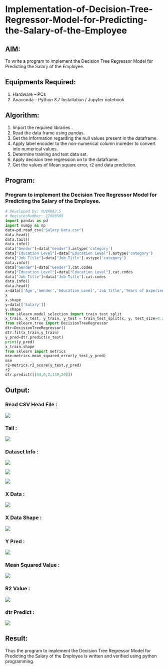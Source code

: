 # Implementation-of-Decision-Tree-Regressor-Model-for-Predicting-the-Salary-of-the-Employee

## AIM:
To write a program to implement the Decision Tree Regressor Model for Predicting the Salary of the Employee.

## Equipments Required:
1. Hardware – PCs
2. Anaconda – Python 3.7 Installation / Jupyter notebook
## Algorithm:

1. Import the required libraries .
2. Read the data frame using pandas.
3. Get the information regarding the null values present in the dataframe.
4. Apply label encoder to the non-numerical column inoreder to convert into numerical values.
5. Determine training and test data set.
6. Apply decision tree regression on to the dataframe.
7. Get the values of Mean square error, r2 and data prediction.


## Program:
### Program to implement the Decision Tree Regressor Model for Predicting the Salary of the Employee.
```py
# Developed by: YUVARAJ.S
# RegisterNumber: 22008589
import pandas as pd
import numpy as np
data=pd.read_csv("Salary Data.csv")
data.head()
data.tail()
data.info()
data["Gender"]=data["Gender"].astype('category')
data["Education Level"]=data["Education Level"].astype('category')
data["Job Title"]=data["Job Title"].astype('category')
data.info()
data["Gender"]=data["Gender"].cat.codes
data["Education Level"]=data["Education Level"].cat.codes
data["Job Title"]=data["Job Title"].cat.codes
data.info()
data.head()
x=data[['Age','Gender','Education Level','Job Title','Years of Experience']]
x
x.shape
y=data[['Salary']]
y.shape
from sklearn.model_selection import train_test_split
x_train, x_test, y_train, y_test = train_test_split(x, y, test_size=0.2, random_state=2)
from sklearn.tree import DecisionTreeRegressor
dtr=DecisionTreeRegressor()
dtr.fit(x_train,y_train)
y_pred=dtr.predict(x_test)
print(y_pred)
x_train.shape
from sklearn import metrics
mse=metrics.mean_squared_error(y_test,y_pred)
mse
r2=metrics.r2_score(y_test,y_pred)
r2
dtr.predict([[44,0,2,130,20]])
```

## Output:
### Read CSV Head File :
![](./1.png)
### Tail :
![](./2.png)
### Dataset Info :
![](./3.png)

![](./4.png)

![](./5.png)
### X Data :
![](./6.png)
### X Data Shape :
![](./7.png)
### Y Pred :
![](./8.png)
### Mean Squared Value :
![](./9.png)
### R2 Value :
![](./10.png)
### dtr Predict :
![](./11.png)
## Result:
Thus the program to implement the Decision Tree Regressor Model for Predicting the Salary of the Employee is written and verified using python programming.

